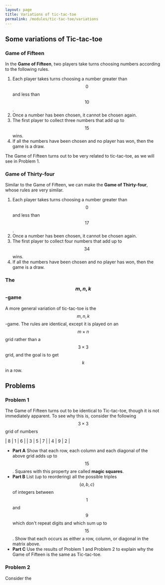 ```yaml
---
layout: page
title: Variations of tic-tac-toe
permalink: /modules/tic-tac-toe/variations
---
```


## Some variations of Tic-tac-toe

### Game of Fifteen

In the **Game of Fifteen**, two players take turns choosing numbers according to the following rules.

1. Each player takes turns choosing a number greater than $$0$$ and less than $$10$$.
2. Once a number has been chosen, it cannot be chosen again.
3. The first player to collect three numbers that add up to $$15$$ wins.
4. If all the numbers have been chosen and no player has won, then the game is a draw.

The Game of Fifteen turns out to be very related to tic-tac-toe, as we will see in Problem 1.

### Game of Thirty-four

Similar to the Game of Fifteen, we can make the **Game of Thirty-four**, whose rules are very similar.

1. Each player takes turns choosing a number greater than $$0$$ and less than $$17$$.
2. Once a number has been chosen, it cannot be chosen again.
3. The first player to collect four numbers that add up to $$34$$ wins.
4. If all the numbers have been chosen and no player has won, then the game is a draw.

### The $$m,n,k$$-game

A more general variation of tic-tac-toe is the $$m,n,k$$-game.
The rules are identical, except it is played on an $$m\times n$$ grid rather than a $$3\times 3$$ grid, and the goal is to get $$k$$ in a row.

## Problems

### Problem 1 

The Game of Fifteen turns out to be identical to Tic-tac-toe, though it is not immediately apparent.
To see why this is, consider the following $$3\times 3$$ grid of numbers

| 8 | 1 | 6 |
| 3 | 5 | 7 |
| 4 | 9 | 2 |

* **Part A** Show that each row, each column and each diagonal of the above grid adds up to $$15$$.
Squares with this property are called **magic squares**.
* **Part B** List (up to reordering) all the possible triples $$(a,b,c)$$ of integers between $$1$$ and $$9$$ which don't repeat digits and which sum up to $$15$$.  Show that each occurs as either a row, column, or diagonal in the matrix above.
* **Part C** Use the results of Problem 1 and Problem 2 to explain why the Game of Fifteen is the same as Tic-tac-toe.

### Problem 2

Consider the



